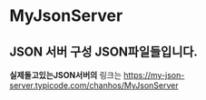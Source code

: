 # MyJsonServer

JSON 서버 구성 JSON파일들입니다.
------------------------------


**실제돌고있는JSON서버의** 링크는  <https://my-json-server.typicode.com/chanhos/MyJsonServer>
